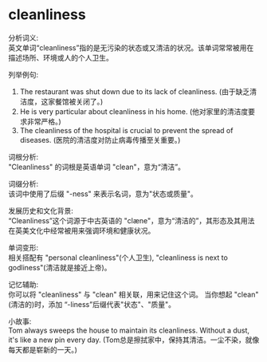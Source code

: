 # cleanliness

分析词义:  
英文单词“cleanliness”指的是无污染的状态或又清洁的状况。该单词常常被用在描述场所、环境或人的个人卫生。

  

列举例句:

  

1.  The restaurant was shut down due to its lack of cleanliness. (由于缺乏清洁度，这家餐馆被关闭了。)
2.  He is very particular about cleanliness in his home. (他对家里的清洁度要求非常严格。)
3.  The cleanliness of the hospital is crucial to prevent the spread of diseases. (医院的清洁度对防止病毒传播至关重要。)

  

词根分析:  
"Cleanliness" 的词根是英语单词 "clean"，意为“清洁”。

  

词缀分析:  
该词中使用了后缀 "-ness" 来表示名词，意为"状态或质量"。

  

发展历史和文化背景:  
“Cleanliness”这个词源于中古英语的 "clæne"，意为“清洁的”，其形态及其用法在英美文化中经常被用来强调环境和健康状况。

  

单词变形:  
相关搭配有 "personal cleanliness"(个人卫生), "cleanliness is next to godliness"(清洁就是接近上帝)。

  

记忆辅助:  
你可以将 "cleanliness" 与 "clean" 相关联，用来记住这个词。 当你想起 "clean" (清洁的)时，添加 “-liness”后缀代表"状态"、"质量"。

  

小故事:  
Tom always sweeps the house to maintain its cleanliness. Without a dust, it's like a new pin every day. (Tom总是擦拭家中，保持其清洁。一尘不染，就像每天都是崭新的一天。)

